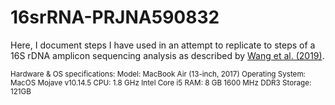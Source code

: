 # 16srRNA-PRJNA590832

Here, I document steps I have used in an attempt to replicate to steps of a 16S rDNA amplicon sequencing analysis as described by [Wang et al. (2019)](https://www.nature.com/articles/s41598-019-56149-9).






<sub>
Hardware & OS specifications:
Model: MacBook Air (13-inch, 2017) 
Operating System: MacOS Mojave v10.14.5
CPU: 1.8 GHz Intel Core i5
RAM: 8 GB 1600 MHz DDR3
Storage: 121GB
</sub>
